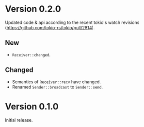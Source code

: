# Version 0.2.0

Updated code & api according to the recent tokio's watch revisions (https://github.com/tokio-rs/tokio/pull/2814).

## New

- `Receiver::changed`.

## Changed

- Semantics of `Receiver::recv` have changed.
- Renamed `Sender::broadcast` to `Sender::send`.

# Version 0.1.0

Initial release.

